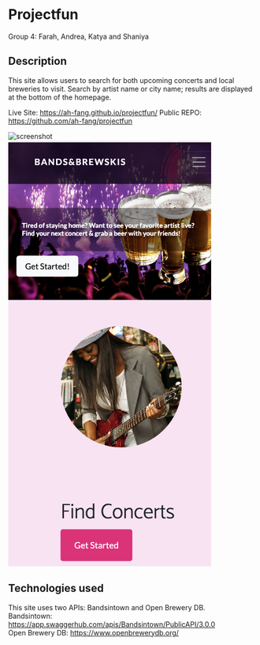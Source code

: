 # Projectfun
Group 4: Farah, Andrea, Katya and Shaniya

## Description 

This site allows users to search for both upcoming concerts and local breweries to visit. Search by artist name or city name; results are displayed at the bottom of the homepage.<br>

Live Site: https://ah-fang.github.io/projectfun/
Public REPO: https://github.com/ah-fang/projectfun

![screenshot](./assets/img/screenshot-home.png)
![screenshot](./assets/img/mobile-screenshot.png)

## Technologies used
This site uses two APIs: Bandsintown and Open Brewery DB.<br>
Bandsintown: https://app.swaggerhub.com/apis/Bandsintown/PublicAPI/3.0.0<br>
Open Brewery DB: https://www.openbrewerydb.org/ 


